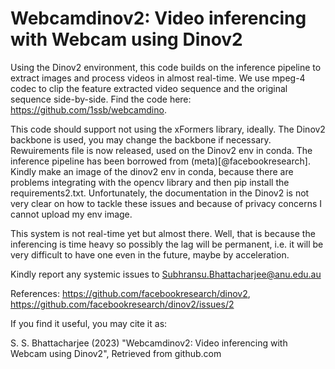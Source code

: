 # Webcamdinov2: Video inferencing with Webcam using Dinov2

Using the Dinov2 environment, this code builds on the inference pipeline to extract images and process videos in almost real-time. We use mpeg-4 codec to clip the feature extracted video sequence and the original sequence side-by-side. Find the code here: https://github.com/1ssb/webcamdino.

This code should support not using the xFormers library, ideally. The Dinov2 backbone is used, you may change the backbone if necessary. Rewuirements file is now released, used on the Dinov2 env in conda. The inference pipeline has been borrowed from (meta)[@facebookresearch]. Kindly make an image of the dinov2 env in conda, because there are problems integrating with the opencv library and then pip install the requirements2.txt. Unfortunately, the documentation in the Dinov2 is not very clear on how to tackle these issues and because of privacy concerns I cannot upload my env image.

This system is not real-time yet but almost there. Well, that is because the inferencing is time heavy so possibly the lag will be permanent, i.e. it will be very difficult to have one even in the future, maybe by acceleration.

Kindly report any systemic issues to Subhransu.Bhattacharjee@anu.edu.au

References: https://github.com/facebookresearch/dinov2, https://github.com/facebookresearch/dinov2/issues/2
 
If you find it useful, you may cite it as: 

S. S. Bhattacharjee (2023) "Webcamdinov2: Video inferencing with Webcam using Dinov2", Retrieved from github.com

